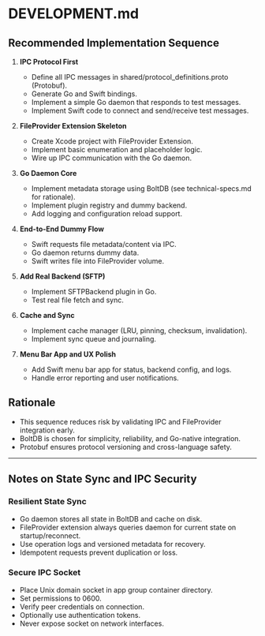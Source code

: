 # DEVELOPMENT.md

## Recommended Implementation Sequence

1. **IPC Protocol First**
   - Define all IPC messages in shared/protocol_definitions.proto (Protobuf).
   - Generate Go and Swift bindings.
   - Implement a simple Go daemon that responds to test messages.
   - Implement Swift code to connect and send/receive test messages.

2. **FileProvider Extension Skeleton**
   - Create Xcode project with FileProvider Extension.
   - Implement basic enumeration and placeholder logic.
   - Wire up IPC communication with the Go daemon.

3. **Go Daemon Core**
   - Implement metadata storage using BoltDB (see technical-specs.md for rationale).
   - Implement plugin registry and dummy backend.
   - Add logging and configuration reload support.

4. **End-to-End Dummy Flow**
   - Swift requests file metadata/content via IPC.
   - Go daemon returns dummy data.
   - Swift writes file into FileProvider volume.

5. **Add Real Backend (SFTP)**
   - Implement SFTPBackend plugin in Go.
   - Test real file fetch and sync.

6. **Cache and Sync**
   - Implement cache manager (LRU, pinning, checksum, invalidation).
   - Implement sync queue and journaling.

7. **Menu Bar App and UX Polish**
   - Add Swift menu bar app for status, backend config, and logs.
   - Handle error reporting and user notifications.

## Rationale
- This sequence reduces risk by validating IPC and FileProvider integration early.
- BoltDB is chosen for simplicity, reliability, and Go-native integration.
- Protobuf ensures protocol versioning and cross-language safety.

---

## Notes on State Sync and IPC Security

### Resilient State Sync
- Go daemon stores all state in BoltDB and cache on disk.
- FileProvider extension always queries daemon for current state on startup/reconnect.
- Use operation logs and versioned metadata for recovery.
- Idempotent requests prevent duplication or loss.

### Secure IPC Socket
- Place Unix domain socket in app group container directory.
- Set permissions to 0600.
- Verify peer credentials on connection.
- Optionally use authentication tokens.
- Never expose socket on network interfaces.
